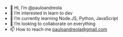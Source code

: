 - 👋 Hi, I’m @pauloandreola
- 👀 I’m interested in learn to dev
- 🌱 I’m currently learning Node.JS, Python, JavaScript
- 💞️ I’m looking to collaborate on everything
- 📫 How to reach me pauloandreola@gmail.com

<!---
pauloandreola/pauloandreola is a ✨ special ✨ repository because its `README.md` (this file) appears on your GitHub profile.
You can click the Preview link to take a look at your changes.
--->
